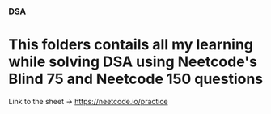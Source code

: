 ### DSA

# This folders contails all my learning while solving DSA using Neetcode's Blind 75 and Neetcode 150 questions 

Link to the sheet -> https://neetcode.io/practice

